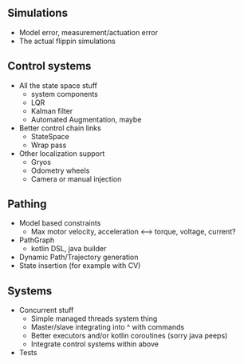 Simulations
-
- Model error, measurement/actuation error
- The actual flippin simulations


Control systems
-
- All the state space stuff
    - system components
    - LQR
    - Kalman filter
    - Automated Augmentation, maybe
- Better control chain links
    - StateSpace 
    - Wrap pass
- Other localization support
    - Gryos
    - Odometry wheels
    - Camera or manual injection

Pathing
-
- Model based constraints
    - Max motor velocity, acceleration <--> torque, voltage, current?
- PathGraph
    - kotlin DSL, java builder
- Dynamic Path/Trajectory generation
- State insertion (for example with CV)

Systems
-
- Concurrent stuff
    - Simple managed threads system thing
    - Master/slave integrating into ^ with commands
    - Better executors and/or kotlin coroutines (sorry java peeps)
    - Integrate control systems within above
- Tests
